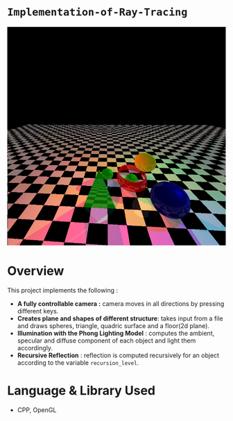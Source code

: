 # **`Implementation-of-Ray-Tracing`**
![image not loaded](https://github.com/Mashiatmm/Implementation-of-Ray-Tracing/blob/main/Output_16.bmp)

# Overview

This project implements the following :
- **A fully controllable camera :** camera moves in all directions by pressing different keys.
- **Creates plane and shapes of different structure**: takes input from a file and draws spheres, triangle, quadric surface and a floor(2d plane).
- **Illumination with the Phong Lighting Model** : computes the ambient, specular and diffuse component of each object and light them accordingly.
- **Recursive Reflection** : reflection is computed recursively for an object according to the variable `recursion_level`.

# Language & Library Used
- CPP, OpenGL
